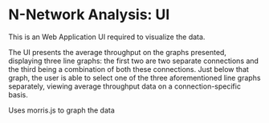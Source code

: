 # N-Network Analysis: UI
This is an Web Application UI required to visualize the data.

The UI presents the average throughput on the graphs presented, displaying three line graphs: the first two are two separate connections and the third being a combination of both these connections. Just below that graph, the user is able to select one of the three aforementioned line graphs separately, viewing average throughput data on a connection-specific basis.

Uses morris.js to graph the data 
